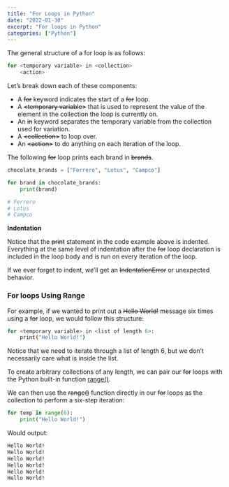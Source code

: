 ```yaml
---
title: "For Loops in Python"
date: "2022-01-30"
excerpt: "For loops in Python"
categories: ["Python"]
---
```


The general structure of a for loop is as follows:

```sh {numberLines}
for <temporary variable> in <collection>
    <action>
```

Let’s break down each of these components:

- A ~~for~~ keyword indicates the start of a ~~for~~ loop.
- A ~~\<temporary variable>~~ that is used to represent the value of the element in the collection the loop is currently on.
- An ~~in~~ keyword separates the temporary variable from the collection used for variation.
- A ~~\<collection>~~ to loop over.
- An ~~\<action>~~ to do anything on each iteration of the loop.

The following ~~for~~ loop prints each brand in ~~brands~~.

```py {numberLines}
chocolate_brands = ["Ferrero", "Lotus", "Campco"]

for brand in chocolate_brands:
    print(brand)

# Ferrero
# Lotus
# Campco
```

**Indentation**

Notice that the ~~print~~ statement in the code example above is indented. Everything at the same level of indentation after the ~~for~~ loop declaration is included in the loop body and is run on every iteration of the loop.

If we ever forget to indent, we’ll get an ~~IndentationError~~ or unexpected behavior.

### For loops Using Range

For example, if we wanted to print out a ~~Hello World!~~ message six times using a ~~for~~ loop, we would follow this structure:

```sh {numberLines}
for <temporary variable> in <list of length 6>:
    print("Hello World!")
```

Notice that we need to iterate through a list of length 6, but we don’t necessarily care what is inside the list.

To create arbitrary collections of any length, we can pair our ~~for~~ loops with the Python built-in function [range()](https://hemanta.io/range-function-in-python/).

We can then use the ~~range()~~ function directly in our ~~for~~ loops as the collection to perform a six-step iteration:

```py {numberLines}
for temp in range(6):
    print("Hello World!")
```

Would output:

```sh {numberLines}
Hello World!
Hello World!
Hello World!
Hello World!
Hello World!
Hello World!
```
